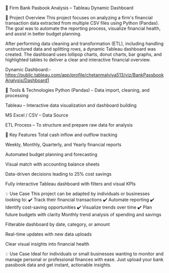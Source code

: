 🏦 Firm Bank Pasbook Analysis – Tableau Dynamic Dashboard

📌 Project Overview
This project focuses on analyzing a firm's financial transaction data extracted from multiple CSV files using Python (Pandas). The goal was to automate the reporting process, visualize financial health, and assist in better budget planning.

After performing data cleaning and transformation (ETL), including handling unstructured data and splitting rows, a dynamic Tableau dashboard was created. The dashboard uses lollipop charts, donut charts, bar graphs, and highlighted tables to deliver a clear and interactive financial overview.

Dynamic Dashboard:- https://public.tableau.com/app/profile/chetanmalviya513/viz/BankPassbookAnalysis/Dashboard1

🔧 Tools & Technologies
Python (Pandas) – Data import, cleaning, and processing

Tableau – Interactive data visualization and dashboard building

MS Excel / CSV – Data Source

ETL Process – To structure and prepare raw data for analysis

🎯 Key Features
Total cash inflow and outflow tracking

Weekly, Monthly, Quarterly, and Yearly financial reports

Automated budget planning and forecasting

Visual match with accounting balance sheets

Data-driven decisions leading to 25% cost savings

Fully interactive Tableau dashboard with filters and visual KPIs

💡 Use Case
This project can be adapted by individuals or businesses looking to:
✔️ Track their financial transactions
✔️ Automate reporting
✔️ Identify cost-saving opportunities
✔️ Visualize trends over time
✔️ Plan future budgets with clarity
Monthly trend analysis of spending and savings

Filterable dashboard by date, category, or amount

Real-time updates with new data uploads

Clear visual insights into financial health

💡 Use Case
Ideal for individuals or small businesses wanting to monitor and manage personal or professional finances with ease. Just upload your bank passbook data and get instant, actionable insights.
